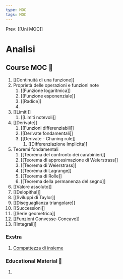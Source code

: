 ```yaml
---
type: MOC 
tags: MOC
---
```


Prev: [[Uni MOC]]

# Analisi

## Course MOC  📒
1. [[Continuità di una funzione]]
2. Proprietà delle operazioni e funzioni note
	1. [[Funzione logaritmica]]
	2. [[Funzione esponenziale]]
	3. [[Radice]]
	4. 
3. [[Limiti]]
	1. [[Limiti notevoli]]
4. [[Derivate]]
	1. [[Funzioni differenziabili]]
	2. [[Derivate fondamentali]]
	3. [[Derivate - Chaning rule]]
		1. [[Differenziazione Implicita]]
5. Teoremi fondamentali
	1. [[Teorema del confronto dei carabinieri]]
	2. [[Teorema di approssimazione di Weierstrass]]
	3. [[Teorema di Weierstrass]]
	4. [[Teorema di Lagrange]]
	5. [[Teorema di Rolle]]
	6. [[Teorema della permanenza del segno]]
6. [[Valore assoluto]]
7. [[Delopithal]]
8. [[Sviluppi di Taylor]]
9. [[Diseguaglianza triangolare]]
10. [[Successioni]]
11. [[Serie geometrica]]
12. [[Funzioni Convesse-Concave]]
13. [[Integrali]]





### Exstra
1. [Compattezza di insieme](https://www.youtube.com/watch?v=td7Nz9ATyWY)
### Educational Material 🧱
1. 
